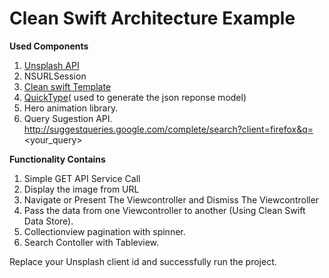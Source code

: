 
# Clean Swift Architecture Example

**Used Components**
1. [Unsplash  API](https://unsplash.com/developers "Unsplash")
2. NSURLSession
3. [Clean swift Template](https://clean-swift.com/ "Clean swift Template")
4. [QuickType](https://app.quicktype.io/ "QuickType")( used to generate the json reponse model)
5. Hero animation library.
6. Query Sugestion API. http://suggestqueries.google.com/complete/search?client=firefox&q=<your_query>

**Functionality Contains**
1. Simple GET API Service Call
2. Display the image from URL
3. Navigate or Present The Viewcontroller and Dismiss The Viewcontroller
4. Pass the data from one Viewcontroller to another (Using Clean Swift Data Store).
5. Collectionview pagination with spinner.
6. Search Contoller with Tableview.


Replace your Unsplash client id and successfully run the project.
